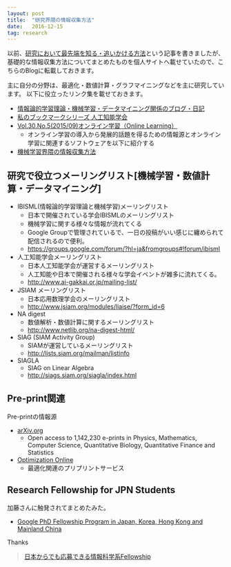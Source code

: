 ```yaml
---
layout: post
title:  "研究界隈の情報収集方法"
date:   2016-12-15
tag: research
---
```


以前、[研究において最先端を知る・追いかける方法](https://hurutoriya.github.io/2016/08/23/how-to-become-well-informed-researcher.html)という記事を書きましたが、基礎的な情報収集方法についてまとめたものを個人サイトへ載せていたので、こちらのBlogに転載しておきます。

主に自分の分野は、最適化・数値計算・グラフマイニングなどを主に研究しています。
以下に役立ったリンク集を載せておきます。

- [情報論的学習理論・機械学習・データマイニング関係のブログ・日記](http://ibisforest.org/index.php?Blog#cd0ae14c)
- [私のブックマークシリーズ 人工知能学会](http://www.ai-gakkai.or.jp/my-bookmark/)
- [Vol.30.No.5(2015/09)オンライン学習（Online Learning）](http://www.ai-gakkai.or.jp/my-bookmark_vol30-no5/)
    - オンライン学習の導入から発展的話題を得るための情報源とオンライン学習に関連するソフトウェアを以下に紹介する
- [機械学習界隈の情報収集方法](http://d.hatena.ne.jp/kisa12012/20131215/1387082769)


## 研究で役立つメーリングリスト[機械学習・数値計算・データマイニング]
- IBISML(情報論的学習理論と機械学習)メーリングリスト
    - 日本で開催されている学会IBISMLのメーリングリスト
    - 機械学習に関する様々な情報が流れてくる
    - Google Groupで管理されているで、一日の投稿がいい感じに纏められて配信されるので便利。
    - https://groups.google.com/forum/?hl=ja&fromgroups#!forum/ibisml
- 人工知能学会メーリングリスト
    - 日本人工知能学会が運営するメーリングリスト
    - 人工知能や日本で開催される様々な学会イベントが雑多に流れてくる。
    - http://www.ai-gakkai.or.jp/mailing-list/
- JSIAM メーリングリスト
    - 日本応用数理学会のメーリングリスト
    - http://www.jsiam.org/modules/liaise/?form_id=6
- NA digest
    - 数値解析・数値計算に関するメーリングリスト
    - http://www.netlib.org/na-digest-html/
- SIAG (SIAM Activity Group)
    - SIAMが運営しているメーリングリスト
    - http://lists.siam.org/mailman/listinfo
- SIAGLA
    - SIAG on Linear Algebra
    - http://siags.siam.org/siagla/index.html

## Pre-print関連
Pre-printの情報源

- [arXiv.org](http://arxiv.org/)
    - Open access to 1,142,230 e-prints in Physics, Mathematics, Computer Science, Quantitative Biology, Quantitative Finance and Statistics
- [Optimization Online](http://www.optimization-online.org/)
    - 最適化関連のプリプリントサービス

## Research Fellowship for JPN Students
加藤さんに触発されてまとめたみた。

- [Google PhD Fellowship Program in Japan, Korea, Hong Kong and Mainland China](http://www.google.cn/intl/en/university/research/phdfellowship.html)

Thanks
>[日本からでも応募できる情報科学系Fellowship](http://junkato.jp/ja/blog/2015/09/26/is-cs-fellowship-application-from-japan/)
